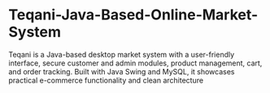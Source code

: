# Teqani-Java-Based-Online-Market-System
Teqani is a Java-based desktop market system with a user-friendly interface, secure customer and admin modules, product management, cart, and order tracking. Built with Java Swing and MySQL, it showcases practical e-commerce functionality and clean architecture
